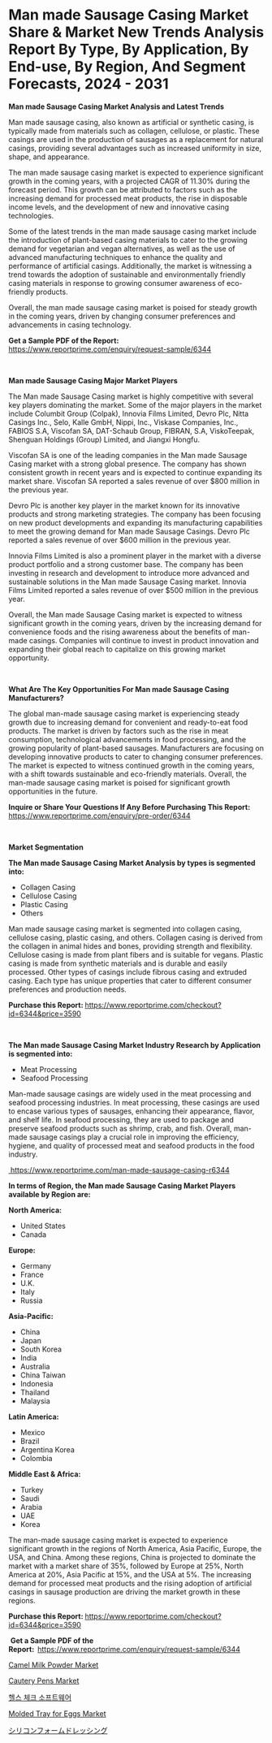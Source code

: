 <p><h1>Man made Sausage Casing Market Share & Market New Trends Analysis Report By Type, By Application, By End-use, By Region, And Segment Forecasts, 2024 - 2031</h1></p><p><strong>Man made Sausage Casing Market Analysis and Latest Trends</strong></p>
<p><p>Man made sausage casing, also known as artificial or synthetic casing, is typically made from materials such as collagen, cellulose, or plastic. These casings are used in the production of sausages as a replacement for natural casings, providing several advantages such as increased uniformity in size, shape, and appearance.</p><p>The man made sausage casing market is expected to experience significant growth in the coming years, with a projected CAGR of 11.30% during the forecast period. This growth can be attributed to factors such as the increasing demand for processed meat products, the rise in disposable income levels, and the development of new and innovative casing technologies.</p><p>Some of the latest trends in the man made sausage casing market include the introduction of plant-based casing materials to cater to the growing demand for vegetarian and vegan alternatives, as well as the use of advanced manufacturing techniques to enhance the quality and performance of artificial casings. Additionally, the market is witnessing a trend towards the adoption of sustainable and environmentally friendly casing materials in response to growing consumer awareness of eco-friendly products.</p><p>Overall, the man made sausage casing market is poised for steady growth in the coming years, driven by changing consumer preferences and advancements in casing technology.</p></p>
<p><strong>Get a Sample PDF of the Report:&nbsp;</strong> <a href="https://www.reportprime.com/enquiry/request-sample/6344">https://www.reportprime.com/enquiry/request-sample/6344</a></p>
<p>&nbsp;</p>
<p><strong>Man made Sausage Casing Major Market Players</strong></p>
<p><p>The Man made Sausage Casing market is highly competitive with several key players dominating the market. Some of the major players in the market include Columbit Group (Colpak), Innovia Films Limited, Devro Plc, Nitta Casings Inc., Selo, Kalle GmbH, Nippi, Inc., Viskase Companies, Inc., FABIOS S.A, Viscofan SA, DAT-Schaub Group, FIBRAN, S.A, ViskoTeepak, Shenguan Holdings (Group) Limited, and Jiangxi Hongfu.</p><p>Viscofan SA is one of the leading companies in the Man made Sausage Casing market with a strong global presence. The company has shown consistent growth in recent years and is expected to continue expanding its market share. Viscofan SA reported a sales revenue of over $800 million in the previous year.</p><p>Devro Plc is another key player in the market known for its innovative products and strong marketing strategies. The company has been focusing on new product developments and expanding its manufacturing capabilities to meet the growing demand for Man made Sausage Casings. Devro Plc reported a sales revenue of over $600 million in the previous year.</p><p>Innovia Films Limited is also a prominent player in the market with a diverse product portfolio and a strong customer base. The company has been investing in research and development to introduce more advanced and sustainable solutions in the Man made Sausage Casing market. Innovia Films Limited reported a sales revenue of over $500 million in the previous year.</p><p>Overall, the Man made Sausage Casing market is expected to witness significant growth in the coming years, driven by the increasing demand for convenience foods and the rising awareness about the benefits of man-made casings. Companies will continue to invest in product innovation and expanding their global reach to capitalize on this growing market opportunity.</p></p>
<p>&nbsp;</p>
<p><strong>What Are The Key Opportunities For Man made Sausage Casing Manufacturers?</strong></p>
<p><p>The global man-made sausage casing market is experiencing steady growth due to increasing demand for convenient and ready-to-eat food products. The market is driven by factors such as the rise in meat consumption, technological advancements in food processing, and the growing popularity of plant-based sausages. Manufacturers are focusing on developing innovative products to cater to changing consumer preferences. The market is expected to witness continued growth in the coming years, with a shift towards sustainable and eco-friendly materials. Overall, the man-made sausage casing market is poised for significant growth opportunities in the future.</p></p>
<p><strong>Inquire or Share Your Questions If Any Before Purchasing This Report:</strong> <a href="https://www.reportprime.com/enquiry/pre-order/6344">https://www.reportprime.com/enquiry/pre-order/6344</a></p>
<p>&nbsp;</p>
<p><strong>Market Segmentation</strong></p>
<p><strong>The Man made Sausage Casing Market Analysis by types is segmented into:</strong></p>
<p><ul><li>Collagen Casing</li><li>Cellulose Casing</li><li>Plastic Casing</li><li>Others</li></ul></p>
<p><p>Man made sausage casing market is segmented into collagen casing, cellulose casing, plastic casing, and others. Collagen casing is derived from the collagen in animal hides and bones, providing strength and flexibility. Cellulose casing is made from plant fibers and is suitable for vegans. Plastic casing is made from synthetic materials and is durable and easily processed. Other types of casings include fibrous casing and extruded casing. Each type has unique properties that cater to different consumer preferences and production needs.</p></p>
<p><strong>Purchase this Report:&nbsp;</strong><a href="https://www.reportprime.com/checkout?id=6344&price=3590">https://www.reportprime.com/checkout?id=6344&price=3590</a></p>
<p>&nbsp;</p>
<p><strong>The Man made Sausage Casing Market Industry Research by Application is segmented into:</strong></p>
<p><ul><li>Meat Processing</li><li>Seafood Processing</li></ul></p>
<p><p>Man-made sausage casings are widely used in the meat processing and seafood processing industries. In meat processing, these casings are used to encase various types of sausages, enhancing their appearance, flavor, and shelf life. In seafood processing, they are used to package and preserve seafood products such as shrimp, crab, and fish. Overall, man-made sausage casings play a crucial role in improving the efficiency, hygiene, and quality of processed meat and seafood products in the food industry.</p></p>
<p><a href="https://www.reportprime.com/man-made-sausage-casing-r6344">&nbsp;https://www.reportprime.com/man-made-sausage-casing-r6344</a></p>
<p><strong>In terms of Region, the Man made Sausage Casing Market Players available by Region are:</strong></p>
<p>
    <p> <strong> North America: </strong>
        <ul>
            <li>United States</li>
            <li>Canada</li>
        </ul>
        </p> 
    <p> <strong> Europe: </strong>
        <ul>
            <li>Germany</li>
            <li>France</li>
            <li>U.K.</li>
            <li>Italy</li>
            <li>Russia</li>
        </ul>
        </p> 
    <p> <strong> Asia-Pacific: </strong>
        <ul>
            <li>China</li>
            <li>Japan</li>
            <li>South Korea</li>
            <li>India</li>
            <li>Australia</li>
            <li>China Taiwan</li>
            <li>Indonesia</li>
            <li>Thailand</li>
            <li>Malaysia</li>
        </ul>
        </p> 
    <p> <strong> Latin America: </strong>
        <ul>
            <li>Mexico</li>
            <li>Brazil</li>
            <li>Argentina Korea</li>
            <li>Colombia</li>
        </ul>
        </p> 
    <p> <strong> Middle East & Africa: </strong>
        <ul>
            <li>Turkey</li>
            <li>Saudi</li>
            <li>Arabia</li>
            <li>UAE</li>
            <li>Korea</li>
        </ul>
    </p>
    </p>
<p><p>The man-made sausage casing market is expected to experience significant growth in the regions of North America, Asia Pacific, Europe, the USA, and China. Among these regions, China is projected to dominate the market with a market share of 35%, followed by Europe at 25%, North America at 20%, Asia Pacific at 15%, and the USA at 5%. The increasing demand for processed meat products and the rising adoption of artificial casings in sausage production are driving the market growth in these regions.</p></p>
<p><strong>Purchase this Report: </strong><a href="https://www.reportprime.com/checkout?id=6344&price=3590">https://www.reportprime.com/checkout?id=6344&price=3590</a></p>
<p>&nbsp;<strong>Get a Sample PDF of the Report:&nbsp;&nbsp;</strong><a href="https://www.reportprime.com/enquiry/request-sample/6344">https://www.reportprime.com/enquiry/request-sample/6344</a></p>
<p><strong></strong></p>
<p><p><a href="https://github.com/pennyaldbrittonh658/Market-Research-Report-List-1/blob/main/camel-milk-powder-market.md">Camel Milk Powder Market</a></p><p><a href="https://issuu.com/reportprime-2/docs/cautery-pens-market-size-2030.pptx">Cautery Pens Market</a></p><p><a href="https://medium.com/@rosdianaeva92/2024%EB%85%84%EB%B6%80%ED%84%B0-2031%EB%85%84%EA%B9%8C%EC%A7%80%EC%9D%98-%EA%B1%B4%EA%B0%95-%EC%A7%84%EB%8B%A8-%EC%86%8C%ED%94%84%ED%8A%B8%EC%9B%A8%EC%96%B4-%EC%8B%9C%EC%9E%A5-%EC%8B%A0%ED%9D%A5-%ED%8A%B8%EB%A0%8C%EB%93%9C%EC%99%80-%EB%AF%B8%EB%9E%98-%EC%A0%84%EB%A7%9D-441c0d74cf1f">헬스 체크 소프트웨어</a></p><p><a href="https://medium.com/@millerjimk/global-molded-tray-for-eggs-market-analysis-trends-forecasts-and-growth-opportunities-2024-0fe7c6b55d13">Molded Tray for Eggs Market</a></p><p><a href="https://medium.com/@addiehirthe05/%E3%82%B7%E3%83%AA%E3%82%B3%E3%83%BC%E3%83%B3%E3%83%95%E3%82%A9%E3%83%BC%E3%83%A0%E3%83%89%E3%83%AC%E3%83%83%E3%82%B7%E3%83%B3%E3%82%B0%E5%B8%82%E5%A0%B4%E3%81%AE%E3%82%B5%E3%82%A4%E3%82%BA-%E3%82%B7%E3%82%A7%E3%82%A2-%E3%81%8A%E3%82%88%E3%81%B3%E3%83%88%E3%83%AC%E3%83%B3%E3%83%89%E5%88%86%E6%9E%90%E3%83%AC%E3%83%9D%E3%83%BC%E3%83%88%E3%82%92-%E8%A3%BD%E5%93%81-%E7%B2%98%E7%9D%80%E3%83%9C%E3%83%BC%E3%83%80%E3%83%BC%E4%BB%98%E3%81%8D%E3%83%95%E3%82%A9%E3%83%BC%E3%83%A0%E3%83%89%E3%83%AC%E3%83%83%E3%82%B7%E3%83%B3%E3%82%B0-%E3%82%B7%E3%83%AA%E3%82%B3%E3%83%B3%E3%83%9C%E3%83%BC%E3%83%80%E3%83%BC%E4%BB%98%E3%81%8D%E3%83%95%E3%82%A9%E3%83%BC%E3%83%A0%E3%83%89%E3%83%AC%E3%83%83%E3%82%B7%E3%83%B3%E3%82%B0-%E5%88%A5%E3%81%AB%E5%88%86%E6%9E%90%E3%81%97-%E3%82%BB%E3%82%B0%E3%83%A1%E3%83%B3%E3%83%88%E3%81%AE%E4%BA%88%E6%B8%AC%E3%82%922-d9120d4429c8">シリコンフォームドレッシング</a></p></p>